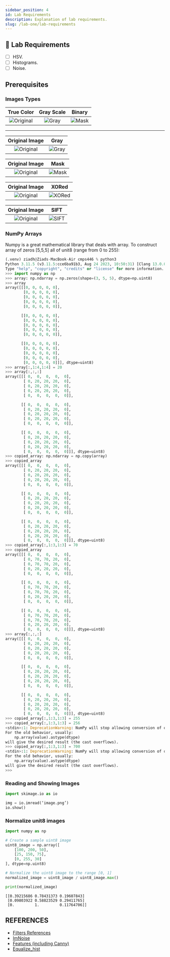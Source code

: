 ```yaml
---
sidebar_position: 4
id: Lab Requirements
description: Explanation of lab requirements.
slug: /lab-one/lab-requirements
---
```


## 📝 Lab Requirements
- [ ] HSV.
- [ ] Histograms.
- [ ] Noise.

## Prerequisites

### Images Types

True Color | Gray Scale | Binary
:---: | :---: | :---: |
![Original](/assets/images-types/original.png) | ![Gray](/assets/images-types/gray.png) | ![Mask](/assets/images-types/mask.png)

<hr/>

Original Image | Gray
:---: | :---:
![Original](/assets/images-types/original.png) | ![Gray](/assets/images-types/gray.png)


Original Image | Mask
:---: | :---:
![Original](/assets/images-types/original.png) | ![Mask](/assets/images-types/mask.png)

Original Image | XORed
:---: | :---:
![Original](/assets/images-types/original.png) | ![XORed](/assets/images-types/xored.png)

Original Image | SIFT
:---: | :---:
![Original](/assets/images-types/sift_without_mask.png) | ![SIFT](/assets/images-types/sift.png)

### NumPy Arrays
Numpy is a great mathematical library that deals with array. To construct array of zeros [5,5,5] all of unit8 (range from 0 to 255):
```python
(.venv) ziadh@Ziads-MacBook-Air cmps446 % python3 
Python 3.11.5 (v3.11.5:cce6ba91b3, Aug 24 2023, 10:50:31) [Clang 13.0.0 (clang-1300.0.29.30)] on darwin
Type "help", "copyright", "credits" or "license" for more information.
>>> import numpy as np
>>> array: np.ndarray = np.zeros(shape=(3, 5, 5), dtype=np.uint8)
>>> array
array([[[0, 0, 0, 0, 0],
        [0, 0, 0, 0, 0],
        [0, 0, 0, 0, 0],
        [0, 0, 0, 0, 0],
        [0, 0, 0, 0, 0]],

       [[0, 0, 0, 0, 0],
        [0, 0, 0, 0, 0],
        [0, 0, 0, 0, 0],
        [0, 0, 0, 0, 0],
        [0, 0, 0, 0, 0]],

       [[0, 0, 0, 0, 0],
        [0, 0, 0, 0, 0],
        [0, 0, 0, 0, 0],
        [0, 0, 0, 0, 0],
        [0, 0, 0, 0, 0]]], dtype=uint8)
>>> array[:,1:4,1:4] = 20
>>> array[:,:,:]
array([[[ 0,  0,  0,  0,  0],
        [ 0, 20, 20, 20,  0],
        [ 0, 20, 20, 20,  0],
        [ 0, 20, 20, 20,  0],
        [ 0,  0,  0,  0,  0]],

       [[ 0,  0,  0,  0,  0],
        [ 0, 20, 20, 20,  0],
        [ 0, 20, 20, 20,  0],
        [ 0, 20, 20, 20,  0],
        [ 0,  0,  0,  0,  0]],

       [[ 0,  0,  0,  0,  0],
        [ 0, 20, 20, 20,  0],
        [ 0, 20, 20, 20,  0],
        [ 0, 20, 20, 20,  0],
        [ 0,  0,  0,  0,  0]]], dtype=uint8)
>>> copied_array: np.ndarray = np.copy(array)
>>> copied_array
array([[[ 0,  0,  0,  0,  0],
        [ 0, 20, 20, 20,  0],
        [ 0, 20, 20, 20,  0],
        [ 0, 20, 20, 20,  0],
        [ 0,  0,  0,  0,  0]],

       [[ 0,  0,  0,  0,  0],
        [ 0, 20, 20, 20,  0],
        [ 0, 20, 20, 20,  0],
        [ 0, 20, 20, 20,  0],
        [ 0,  0,  0,  0,  0]],

       [[ 0,  0,  0,  0,  0],
        [ 0, 20, 20, 20,  0],
        [ 0, 20, 20, 20,  0],
        [ 0, 20, 20, 20,  0],
        [ 0,  0,  0,  0,  0]]], dtype=uint8)
>>> copied_array[:,1:3,1:3] = 70
>>> copied_array
array([[[ 0,  0,  0,  0,  0],
        [ 0, 70, 70, 20,  0],
        [ 0, 70, 70, 20,  0],
        [ 0, 20, 20, 20,  0],
        [ 0,  0,  0,  0,  0]],

       [[ 0,  0,  0,  0,  0],
        [ 0, 70, 70, 20,  0],
        [ 0, 70, 70, 20,  0],
        [ 0, 20, 20, 20,  0],
        [ 0,  0,  0,  0,  0]],

       [[ 0,  0,  0,  0,  0],
        [ 0, 70, 70, 20,  0],
        [ 0, 70, 70, 20,  0],
        [ 0, 20, 20, 20,  0],
        [ 0,  0,  0,  0,  0]]], dtype=uint8)
>>> array[:,:,:]
array([[[ 0,  0,  0,  0,  0],
        [ 0, 20, 20, 20,  0],
        [ 0, 20, 20, 20,  0],
        [ 0, 20, 20, 20,  0],
        [ 0,  0,  0,  0,  0]],

       [[ 0,  0,  0,  0,  0],
        [ 0, 20, 20, 20,  0],
        [ 0, 20, 20, 20,  0],
        [ 0, 20, 20, 20,  0],
        [ 0,  0,  0,  0,  0]],

       [[ 0,  0,  0,  0,  0],
        [ 0, 20, 20, 20,  0],
        [ 0, 20, 20, 20,  0],
        [ 0, 20, 20, 20,  0],
        [ 0,  0,  0,  0,  0]]], dtype=uint8)
>>> copied_array[:,1:3,1:3] = 255
>>> copied_array[:,1:3,1:3] = 256
<stdin>:1: DeprecationWarning: NumPy will stop allowing conversion of out-of-bound Python integers to integer arrays.  The conversion of 256 to uint8 will fail in the future.
For the old behavior, usually:
    np.array(value).astype(dtype)
will give the desired result (the cast overflows).
>>> copied_array[:,1:3,1:3] = 700
<stdin>:1: DeprecationWarning: NumPy will stop allowing conversion of out-of-bound Python integers to integer arrays.  The conversion of 700 to uint8 will fail in the future.
For the old behavior, usually:
    np.array(value).astype(dtype)
will give the desired result (the cast overflows).
>>> 
```

### Reading and Showing Images
```python
import skimage.io as io

img = io.imread(‘image.png’)
io.show()
```

### Normalize unit8 images
```python
import numpy as np

# Create a sample uint8 image
uint8_image = np.array([
    [100, 200, 50],
    [25, 150, 75],
    [0, 255, 30]
], dtype=np.uint8)

# Normalize the uint8 image to the range [0, 1]
normalized_image = uint8_image / uint8_image.max()

print(normalized_image)
```

```console
[[0.39215686 0.78431373 0.19607843]
 [0.09803922 0.58823529 0.29411765]
 [0.         1.         0.11764706]]
```

## REFERENCES
- [Filters References](https://scikit-image.org/docs/dev/api/skimage.filters.html)
- [ImNoise](http://scikit-image.org/docs/dev/api/skimage.util.html)
- [Features (including Canny)](http://scikit-image.org/docs/dev/api/skimage.feature.html)
- [Equalize_hist](http://scikit-image.org/docs/dev/api/skimage.exposure.html#skimage.exposure.equalize_hist)